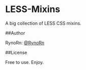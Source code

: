 LESS-Mixins
===========

A big collection of LESS CSS mixins.

##Author

RynoRn: [@RynoRn](http://twitter.com/RynoRn/ "@RynoRn")



##License

Free to use. Enjoy.